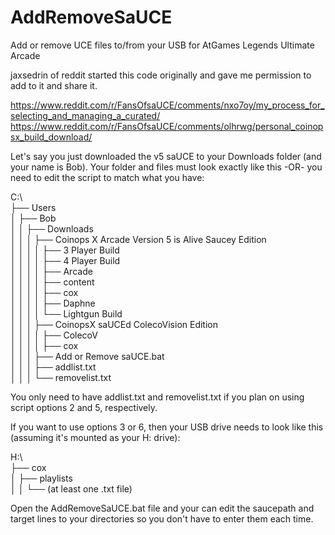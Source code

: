 # AddRemoveSaUCE
Add or remove UCE files to/from your USB for AtGames Legends Ultimate Arcade

jaxsedrin of reddit started this code originally and gave me permission to add to it and share it.

https://www.reddit.com/r/FansOfsaUCE/comments/nxo7oy/my_process_for_selecting_and_managing_a_curated/
https://www.reddit.com/r/FansOfsaUCE/comments/olhrwg/personal_coinopsx_build_download/

Let's say you just downloaded the v5 saUCE to your Downloads folder (and your name is Bob).
Your folder and files must look exactly like this -OR- you need to edit the script to match what you have:

C:\  
├── Users  
│   ├── Bob  
│   │   ├── Downloads  
│   │   │   ├── Coinops X Arcade Version 5 is Alive Saucey Edition  
│   │   │   │   ├── 3 Player Build  
│   │   │   │   ├── 4 Player Build  
│   │   │   │   ├── Arcade  
│   │   │   │   ├── content  
│   │   │   │   ├── cox  
│   │   │   │   ├── Daphne  
│   │   │   │   └── Lightgun Build  
│   │   │   ├── CoinopsX saUCEd ColecoVision Edition  
│   │   │   │   ├── ColecoV  
│   │   │   │   ├── cox  
│   │   │   ├── Add or Remove saUCE.bat  
│   │   │   ├── addlist.txt  
│   │   │   └── removelist.txt  

You only need to have addlist.txt and removelist.txt if you plan on using script options 2 and 5, respectively.


If you want to use options 3 or 6, then your USB drive needs to look like this (assuming it's mounted as your H: drive):

H:\  
├── cox  
│   ├── playlists  
│   │   └── (at least one .txt file)  


Open the AddRemoveSaUCE.bat file and your can edit the saucepath and target lines to your directories so you don't have to enter them each time.
